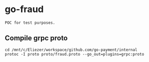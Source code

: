 # go-fraud

    POC for test purposes.

## Compile grpc proto

    cd /mnt/c/Eliezer/workspace/github.com/go-payment/internal
    protoc -I proto proto/fraud.proto --go_out=plugins=grpc:proto
